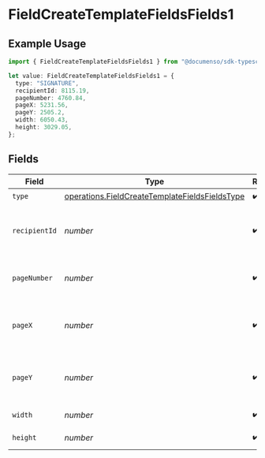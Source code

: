 # FieldCreateTemplateFieldsFields1

## Example Usage

```typescript
import { FieldCreateTemplateFieldsFields1 } from "@documenso/sdk-typescript/models/operations";

let value: FieldCreateTemplateFieldsFields1 = {
  type: "SIGNATURE",
  recipientId: 8115.19,
  pageNumber: 4760.84,
  pageX: 5231.56,
  pageY: 2505.2,
  width: 6050.43,
  height: 3029.05,
};
```

## Fields

| Field                                                                                                            | Type                                                                                                             | Required                                                                                                         | Description                                                                                                      |
| ---------------------------------------------------------------------------------------------------------------- | ---------------------------------------------------------------------------------------------------------------- | ---------------------------------------------------------------------------------------------------------------- | ---------------------------------------------------------------------------------------------------------------- |
| `type`                                                                                                           | [operations.FieldCreateTemplateFieldsFieldsType](../../models/operations/fieldcreatetemplatefieldsfieldstype.md) | :heavy_check_mark:                                                                                               | N/A                                                                                                              |
| `recipientId`                                                                                                    | *number*                                                                                                         | :heavy_check_mark:                                                                                               | The ID of the recipient to create the field for.                                                                 |
| `pageNumber`                                                                                                     | *number*                                                                                                         | :heavy_check_mark:                                                                                               | The page number the field will be on.                                                                            |
| `pageX`                                                                                                          | *number*                                                                                                         | :heavy_check_mark:                                                                                               | The X coordinate of where the field will be placed.                                                              |
| `pageY`                                                                                                          | *number*                                                                                                         | :heavy_check_mark:                                                                                               | The Y coordinate of where the field will be placed.                                                              |
| `width`                                                                                                          | *number*                                                                                                         | :heavy_check_mark:                                                                                               | The width of the field.                                                                                          |
| `height`                                                                                                         | *number*                                                                                                         | :heavy_check_mark:                                                                                               | The height of the field.                                                                                         |